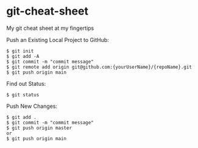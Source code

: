 # git-cheat-sheet
My git cheat sheet at my fingertips


Push an Existing Local Project to GitHub:

```
$ git init
$ git add -A 
$ git commit -m "commit message"
$ git remote add origin git@github.com:{yourUserName}/{repoName}.git 
$ git push origin main
```
Find out Status:
```
$ git status
```

Push New Changes: 

```
$ git add .
$ git commit -m "commit message"
$ git push origin master 
or
$ git push origin main 
```



